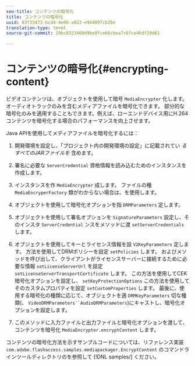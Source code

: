 ```yaml
---
seo-title: コンテンツの暗号化
title: コンテンツの暗号化
uuid: 03f33473-bcd4-4e06-a823-e944897cb28e
translation-type: tm+mt
source-git-commit: 29bc8323460d9be0fce66cbea7c6fce46df20d61

---
```



# コンテンツの暗号化{#encrypting-content}

ビデオコンテンツは、オブジェクトを使用して暗号 `MediaEncrypter` 化します。 オーディオトラックのみを含むメディアファイルを暗号化できます。 部分的な暗号化のみを適用することもできます。例えば、ローエンドデバイス用にH.264コンテンツを暗号化する場合のパフォーマンスを向上させます。

Java APIを使用してメディアファイルを暗号化するには：

1. 開発環境を設定し、「プロジェクト内の開発環境の設定」に記載されてい *るすべてのJARファイルを* 含めます。
1. 署名に必要な `ServerCredential` 資格情報を読み込むためのインスタンスを作成します。
1. インスタンスを作 `MediaEncrypter` 成します。 ファイルの種 `MediaEncryperFactory` 類がわからない場合は、を使用します。

1. オブジェクトを使用して暗号化オプションを指 `DRMParameters` 定します。
1. オブジェクトを使用して署名オプションを `SignatureParameters` 設定し、そのインスタ `ServerCredential` ンスをメソッドに渡 `setServerCredentials` します。

1. オブジェクトを使用してキーとライセンス情報を設 `V2KeyParameters` 定します。 方法を使用してDRMポリシーを設定 `setPolicies` します。 およびメソッドを呼び出して、クライアントがライセンスサーバーに接続するために必要な情報 `setLicenseServerUrl` を設定 `setLicenseServerTransportCertificate` します。 この方法を使用してCEK暗号化オプションを設定し、 `setKeyProtectionOptions` この方法を使用してそのカスタムプロパティを設定 `setCustomProperties` します。 最後に、使用する暗号化の種類に応じて、オブジェクトを適 `DRMKeyParameters` 切な種類(、 `VideoDRMParameters``AudioDRMParameters`)にキャストし、暗号化オプションを設定します。

1. このメソッドに入力ファイルと出力ファイルと暗号化オプションを渡して、コンテンツを暗号化 `MediaEncrypter.encryptContent` します。

コンテンツの暗号化方法を示すサンプルコードについては、リファレンス実装 `com.adobe.flashaccess.samples.mediapackager.EncryptContent` のコマンドラインツールディレクトリのを参照して [!DNL samples/] ください。
